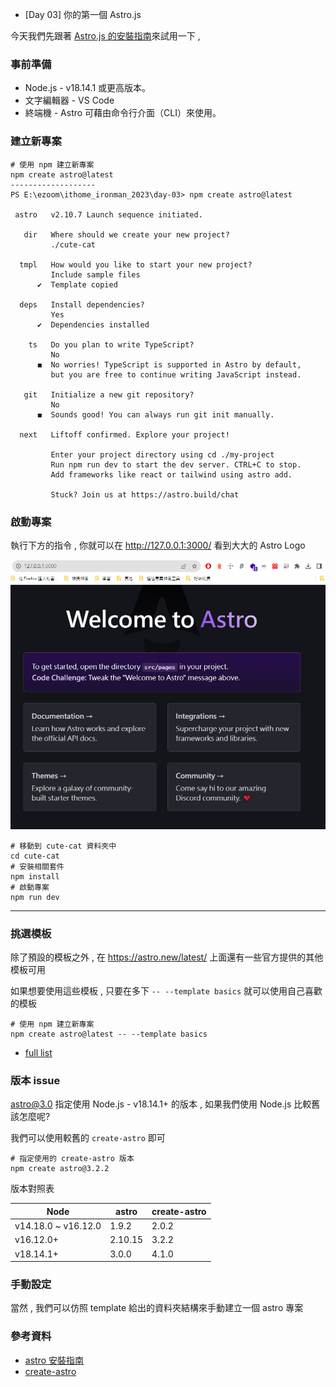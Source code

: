 - [Day 03] 你的第一個 Astro.js

今天我們先跟著 [Astro.js 的安裝指南](https://docs.astro.build/zh-tw/install/auto/)來試用一下 , 

### 事前準備

- Node.js - v18.14.1 或更高版本。
- 文字編輯器 - VS Code 
- 終端機 - Astro 可藉由命令行介面（CLI）來使用。

### 建立新專案

```shell
# 使用 npm 建立新專案
npm create astro@latest
-------------------
PS E:\ezoom\ithome_ironman_2023\day-03> npm create astro@latest

 astro   v2.10.7 Launch sequence initiated.

   dir   Where should we create your new project?
         ./cute-cat

  tmpl   How would you like to start your new project?
         Include sample files
      ✔  Template copied

  deps   Install dependencies?
         Yes
      ✔  Dependencies installed

    ts   Do you plan to write TypeScript?
         No
      ◼  No worries! TypeScript is supported in Astro by default,
         but you are free to continue writing JavaScript instead.

   git   Initialize a new git repository?
         No
      ◼  Sounds good! You can always run git init manually.

  next   Liftoff confirmed. Explore your project!

         Enter your project directory using cd ./my-project
         Run npm run dev to start the dev server. CTRL+C to stop.
         Add frameworks like react or tailwind using astro add.

         Stuck? Join us at https://astro.build/chat
```

### 啟動專案

執行下方的指令 , 你就可以在 http://127.0.0.1:3000/ 看到大大的 Astro Logo 

![](https://github.com/andrew781026/ithome_ironman_2023/blob/master/day-03/imgs/site-screen.png?raw=true)

```shell
# 移動到 cute-cat 資料夾中
cd cute-cat
# 安裝相關套件
npm install
# 啟動專案
npm run dev
```

------------------------------------------

### 挑選模板

除了預設的模板之外 , 在 https://astro.new/latest/ 上面還有一些官方提供的其他模板可用

如果想要使用這些模板 , 只要在多下 `-- --template basics` 就可以使用自己喜歡的模板

```shell
# 使用 npm 建立新專案
npm create astro@latest -- --template basics
```

- [full list](https://github.com/withastro/astro/tree/main/examples)

### 版本 issue 

astro@3.0 指定使用 Node.js - v18.14.1+ 的版本 , 如果我們使用 Node.js 比較舊該怎麼呢?

我們可以使用較舊的 `create-astro` 即可

```shell
# 指定使用的 create-astro 版本
npm create astro@3.2.2
```

版本對照表

| Node                | astro   | create-astro |
|---------------------|---------|--------------|
| v14.18.0 ~ v16.12.0 | 1.9.2   | 2.0.2        |
| v16.12.0+           | 2.10.15 | 3.2.2        |
| v18.14.1+           | 3.0.0   | 4.1.0        |


### 手動設定

當然 , 我們可以仿照 template 給出的資料夾結構來手動建立一個 astro 專案


### 參考資料

- [astro 安裝指南](https://docs.astro.build/zh-tw/install/auto/)
- [create-astro](https://www.npmjs.com/package/create-astro)
